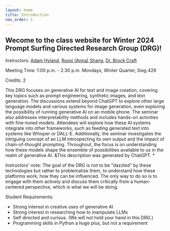 ```yaml
---
layout: home
title: Introduction
nav_order: 1
---
```

## Wecome to the class website for Winter 2024 Prompt Surfing Directed Research Group (DRG)!

Instructors: [Adam Hyland], [Ruoxi (Anna) Shang], [Dr. Brock Craft]

Meeting Time: 1:00 p.m. - 2:30 p.m. Mondays, Winter Quarter, Sieg 429

Credits: 2

This DRG focuses on generative AI for text and image creation, covering key topics such as prompt engineering, synthetic images, and text generation. The discussions extend beyond ChatGPT to explore other large language models and various systems for image generation, even exploring the possibility of running generative AI on an mobile phone. The seminar also addresses interpretability methods and includes hands-on activities with fine-tuned models. Attendees will explore how these AI systems integrate into other frameworks, such as feeding generated text into systems like Whisper or DALL-E. Additionally, the seminar investigates the intriguing concept of an LLM introspecting its own output and the impact of chain-of-thought prompting. Throughout, the focus is on understanding how these models shape the ensemble of possibilities available to us in the realm of generative AI. 
&This description was generated by ChatGPT. *

Instructors' note: The goal of the DRG is not to be "dazzled" by these technologies but rather to problematise them, to understand how these platforms work, how they can be influenced. The only way to do so is to engage with them actively and discuss them critically from a human-centered perspective, which is what we will be doing. 

Student Requirements:
- Strong interest in creative uses of generative AI
- Strong interest in researching how to manipulate LLMs
- Self directed and curious. (We will not hold your hand in this DRG.)
- Programming skills in Python a huge plus, but not a requirement

[Dr. Brock Craft]: https://www.hcde.washington.edu/craft
[Adam Hyland]: https://adampunk.com/
[Ruoxi (Anna) Shang]:https://ruoxishang.com